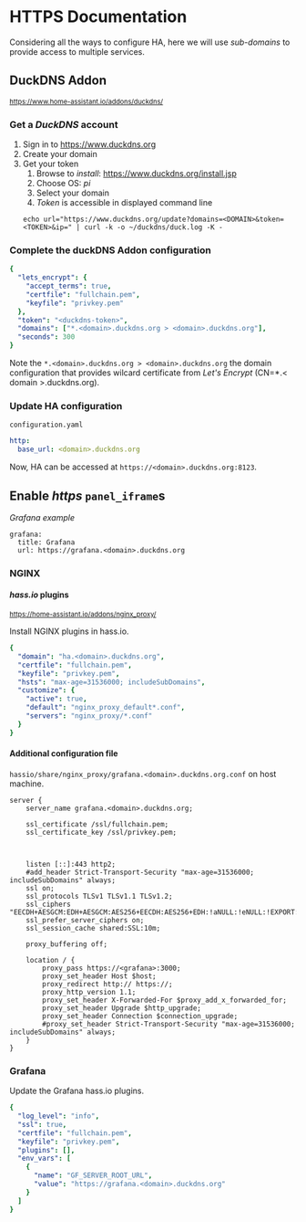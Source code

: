 # HTTPS Documentation

Considering all the ways to configure HA, here we will use _sub-domains_ to provide access to multiple services. 

## DuckDNS Addon
<small>https://www.home-assistant.io/addons/duckdns/</small>  

### Get a _DuckDNS_ account

1. Sign in to https://www.duckdns.org
1. Create your domain
1. Get your token
    1. Browse to _install_: https://www.duckdns.org/install.jsp
    1. Choose OS: _pi_
    1. Select your domain
    1. _Token_ is accessible in displayed command line
    ```
    echo url="https://www.duckdns.org/update?domains=<DOMAIN>&token=<TOKEN>&ip=" | curl -k -o ~/duckdns/duck.log -K -
    ```

### Complete the duckDNS Addon configuration
```yaml
{
  "lets_encrypt": {
    "accept_terms": true,
    "certfile": "fullchain.pem",
    "keyfile": "privkey.pem"
  },
  "token": "<duckdns-token>",
  "domains": ["*.<domain>.duckdns.org > <domain>.duckdns.org"],
  "seconds": 300
}
```
Note the `*.<domain>.duckdns.org > <domain>.duckdns.org` the domain configuration that provides wilcard certificate from _Let's Encrypt_ (CN=*.< domain >.duckdns.org).

### Update HA configuration
`configuration.yaml`
````yaml
http:
  base_url: <domain>.duckdns.org
````
Now, HA can be accessed at `https://<domain>.duckdns.org:8123`.

## Enable _https_ `panel_iframe`s
_Grafana example_
```
grafana:
  title: Grafana
  url: https://grafana.<domain>.duckdns.org
```

### NGINX

#### _hass.io_ plugins
<small>https://home-assistant.io/addons/nginx_proxy/</small>  

Install NGINX plugins in hass.io.
````yaml
{
  "domain": "ha.<domain>.duckdns.org",
  "certfile": "fullchain.pem",
  "keyfile": "privkey.pem",
  "hsts": "max-age=31536000; includeSubDomains",
  "customize": {
    "active": true,
    "default": "nginx_proxy_default*.conf",
    "servers": "nginx_proxy/*.conf"
  }
}
````

#### Additional configuration file 
`hassio/share/nginx_proxy/grafana.<domain>.duckdns.org.conf` on host machine.
```
server {
    server_name grafana.<domain>.duckdns.org;

    ssl_certificate /ssl/fullchain.pem;
    ssl_certificate_key /ssl/privkey.pem;

  

    listen [::]:443 http2;
    #add_header Strict-Transport-Security "max-age=31536000; includeSubDomains" always;
    ssl on;
    ssl_protocols TLSv1 TLSv1.1 TLSv1.2;
    ssl_ciphers "EECDH+AESGCM:EDH+AESGCM:AES256+EECDH:AES256+EDH:!aNULL:!eNULL:!EXPORT:!DES:!MD5:!PSK:!RC4";
    ssl_prefer_server_ciphers on;
    ssl_session_cache shared:SSL:10m;

    proxy_buffering off;

    location / {
        proxy_pass https://<grafana>:3000;
        proxy_set_header Host $host;
        proxy_redirect http:// https://;
        proxy_http_version 1.1;
        proxy_set_header X-Forwarded-For $proxy_add_x_forwarded_for;
        proxy_set_header Upgrade $http_upgrade;
        proxy_set_header Connection $connection_upgrade;
        #proxy_set_header Strict-Transport-Security "max-age=31536000; includeSubDomains" always;
    }
}
```

### Grafana
Update the Grafana hass.io plugins.
```yaml
{
  "log_level": "info",
  "ssl": true,
  "certfile": "fullchain.pem",
  "keyfile": "privkey.pem",
  "plugins": [],
  "env_vars": [
    {
      "name": "GF_SERVER_ROOT_URL",
      "value": "https://grafana.<domain>.duckdns.org"
    }
  ]
}
```